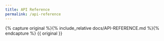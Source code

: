 ```yaml
---
title: API Reference
permalink: /api-reference
---
```

{% capture original %}{% include_relative docs/API-REFERENCE.md %}{% endcapture %}
{{ original }}